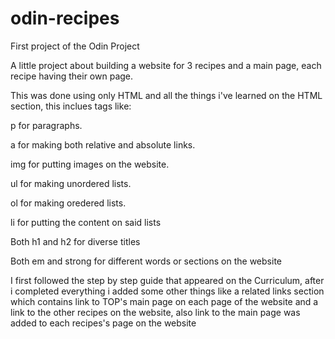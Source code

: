 # odin-recipes
First project of the Odin Project

A little project about building a website for 3 recipes and a main page, each recipe having their own page.

This was done using only HTML and all the things i've learned on the HTML section, this inclues tags like:

p for paragraphs.

a for making both relative and absolute links.

img for putting images on the website.

ul for making unordered lists.

ol for making oredered lists.

li for putting the content on said lists

Both h1 and h2 for diverse titles

Both em and strong for different words or sections on the website

I first followed the step by step guide that appeared on the Curriculum, after i completed everything i added some other things like a related links section which contains link to TOP's main page on each page of the website and a link to the other recipes on the website, also link to the main page was added to each recipes's page on the website